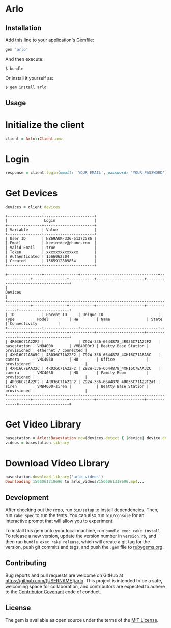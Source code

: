 # Arlo

## Installation

Add this line to your application's Gemfile:

```ruby
gem 'arlo'
```

And then execute:

    $ bundle

Or install it yourself as:

    $ gem install arlo

## Usage

# Initialize the client

```ruby
client = Arlo::Client.new
```

# Login

```ruby
response = client.login(email: 'YOUR EMAIL', password: 'YOUR PASSWORD')
```

# Get Devices

```ruby
devices = client.devices
```

```
+---------------+----------------------+
|                Login                 |
+---------------+----------------------+
| Variable      | Value                |
+---------------+----------------------+
| User ID       | NZ69AUK-336-51372586 |
| Email         | kevin+dev@phunc.com  |
| Valid Email   | true                 |
| Token         | xxxxxxxxxxxxxx       |
| Authenticated | 1566062204           |
| Created       | 1565912809854        |
+---------------+----------------------+

+---------------+---------------+----------------------------------+-------------+---------------+-----------+---------------------+-------------+----------------------+
|                                                                                Devices                                                                                |
+---------------+---------------+----------------------------------+-------------+---------------+-----------+---------------------+-------------+----------------------+
| ID            | Parent ID     | Unique ID                        | Type        | Model         | HW        | Name                | State       | Connectivity         |
+---------------+---------------+----------------------------------+-------------+---------------+-----------+---------------------+-------------+----------------------+
| 4R036C71A22F2 |               | Z92W-336-6644878_4R036C71A22F2   | basestation | VMB4000       | VMB4000r3 | Beatty Base Station | provisioned | ethernet / connected |
| 4XH16C71A8A5C | 4R036C71A22F2 | Z92W-336-6644878_4XH16C71A8A5C   | camera      | VMC4030       | H8        | Office              | provisioned |                      |
| 4XH16C7EAA32C | 4R036C71A22F2 | Z92W-336-6644878_4XH16C7EAA32C   | camera      | VMC4030       | H8        | Family Room         | provisioned |                      |
| 4R036C71A22F2 | 4R036C71A22F2 | Z92W-336-6644878_4R036C71A22F2#1 | siren       | VMB4000-siren |           | Beatty Base Station | provisioned |                      |
+---------------+---------------+----------------------------------+-------------+---------------+-----------+---------------------+-------------+----------------------+
```

# Get Video Library

```ruby
basestation = Arlo::Basestation.new(devices.detect { |device| device.deviceType == 'basestation' }, client)
videos = basestation.library
```

# Download Video Library
```ruby
basestation.download_library('arlo_videos')
Downloading 1566061318696 to arlo_videos/1566061318696.mp4...
```

## Development

After checking out the repo, run `bin/setup` to install dependencies. Then, run `rake spec` to run the tests. You can also run `bin/console` for an interactive prompt that will allow you to experiment.

To install this gem onto your local machine, run `bundle exec rake install`. To release a new version, update the version number in `version.rb`, and then run `bundle exec rake release`, which will create a git tag for the version, push git commits and tags, and push the `.gem` file to [rubygems.org](https://rubygems.org).

## Contributing

Bug reports and pull requests are welcome on GitHub at https://github.com/[USERNAME]/arlo. This project is intended to be a safe, welcoming space for collaboration, and contributors are expected to adhere to the [Contributor Covenant](http://contributor-covenant.org) code of conduct.


## License

The gem is available as open source under the terms of the [MIT License](http://opensource.org/licenses/MIT).


